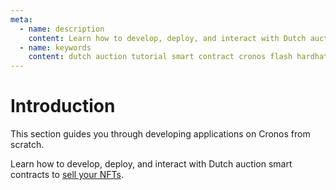 ```yaml
---
meta:
  - name: description
    content: Learn how to develop, deploy, and interact with Dutch auction smart contracts on the Cronos network.
  - name: keywords
    content: dutch auction tutorial smart contract cronos flash hardhat
---
```


# Introduction

This section guides you through developing applications on Cronos from scratch.

Learn how to develop, deploy, and interact with Dutch auction smart contracts to [sell your NFTs](/tutorials/cronos/nft-dutch-auction-contract-with-hardhat).
